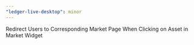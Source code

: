 ```yaml
---
"ledger-live-desktop": minor
---
```


Redirect Users to Corresponding Market Page When Clicking on Asset in Market Widget

